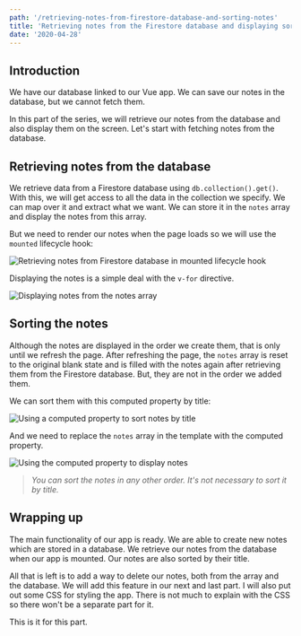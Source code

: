 ```yaml
---
path: '/retrieving-notes-from-firestore-database-and-sorting-notes'
title: 'Retrieving notes from the Firestore database and displaying sorted notes'
date: '2020-04-28'
---
```


## Introduction
We have our database linked to our Vue app. We can save our notes in the database, but we cannot fetch them. 

In this part of the series, we will retrieve our notes from the database and also display them on the screen. Let's start with fetching notes from the database.

## Retrieving notes from the database
We retrieve data from a Firestore database using `db.collection().get()`. With this, we will get access to all the data in the collection we specify. We can map over it and extract what we want. We can store it in the `notes` array and display the notes from this array.

But we need to render our notes when the page loads so we will use the `mounted` lifecycle hook:

![Retrieving notes from Firestore database in mounted lifecycle hook](https://dev-to-uploads.s3.amazonaws.com/i/0hjybgovdxvbagf2l13w.png)

Displaying the notes is a simple deal with the `v-for` directive. 

![Displaying notes from the notes array](https://dev-to-uploads.s3.amazonaws.com/i/8g1h6ezg95gtlmy5xpe7.png)

## Sorting the notes
Although the notes are displayed in the order we create them, that is only until we refresh the page. After refreshing the page, the `notes` array is reset to the original blank state and is filled with the notes again after retrieving them from the Firestore database. But, they are not in the order we added them. 

We can sort them with this computed property by title:

![Using a computed property to sort notes by title](https://dev-to-uploads.s3.amazonaws.com/i/0gbeuzqmkyvkigfrf4o3.png)

And we need to replace the `notes` array in the template with the computed property.

![Using the computed property to display notes](https://dev-to-uploads.s3.amazonaws.com/i/psaykd13c5ct6kt8vuqc.png)

> *You can sort the notes in any other order. It's not necessary to sort it by title.*

## Wrapping up
The main functionality of our app is ready. We are able to create new notes which are stored in a database. We retrieve our notes from the database when our app is mounted. Our notes are also sorted by their title. 

All that is left is to add a way to delete our notes, both from the array and the database. We will add this feature in our next and last part. I will also put out some CSS for styling the app. There is not much to explain with the CSS so there won't be a separate part for it.

This is it for this part.